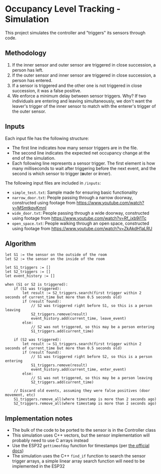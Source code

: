 # Occupancy Level Tracking - Simulation

This project simulates the controller and "triggers" its sensors through code.

## Methodology

1. If the inner sensor and outer sensor are triggered in close succession, a person has left.
2. If the outer sensor and inner sensor are triggered in close succession, a person has entered.
3. If a sensor is triggered and the other one is not triggered in close succession, it was a false positive.
4. We enforce a minimum delay between sensor triggers. Why? If two individuals are entering and leaving simultaneously, we don't want the leaver's trigger of the inner sensor to match with the enterer's trigger of the outer sensor.

## Inputs

Each input file has the following structure:
* The first line indicates how many sensor triggers are in the file.
* The second line indicates the expected net occupancy change at the end of the simulation.
* Each following line represents a sensor trigger. The first element is how many milliseconds to wait after triggering before the next event, and the second is which sensor to trigger (**o**uter or **i**nner).

The following input files are included in `/inputs`:
* `simple_test.txt`: Sample made for ensuring basic functionality
* `narrow_door.txt`: People passing through a narrow doorway, constructed using footage from https://www.youtube.com/watch?v=MSmtkpvKmnI
* `wide_door.txt`: People passing through a wide doorway, constructed using footage from https://www.youtube.com/watch?v=Rf_ixb9i1Tc
* `open_space.txt`: People walking through an open space, constructed using footage from https://www.youtube.com/watch?v=ZkAkdH1aLRU

## Algorithm

```
let S1 := the sensor on the outside of the room
let S2 := the sensor on the inside of the room

let S1_triggers := []
let S2_triggers := []
let event_history := []

when (S1 or S2 is triggered):
    if (S1 was triggered):
        let result := S2_triggers.search(first trigger within 2 seconds of current_time but more than 0.5 seconds old)
        if (result found):
            // S2 was triggered right before S1, so this is a person leaving
            S2_triggers.remove(result)
            event_history.add(current_time, leave_event)
        else:
            // S2 was not triggered, so this may be a person entering
            S1_triggers.add(current_time)
    
    if (S2 was triggered):
        let result := S1_triggers.search(first trigger within 2 seconds of current_time but more than 0.5 seconds old)
        if (result found):
            // S1 was triggered right before S2, so this is a person entering
            S1_triggers.remove(result)
            event_history.add(current_time, enter_event)
        else:
            // S1 was not triggered, so this may be a person leaving
            S2_triggers.add(current_time)
            
    // Discard old events, assuming they were false positives (door movement, etc)
    S1_triggers.remove_all(where timestamp is more than 2 seconds ago)
    S2_triggers.remove_all(where timestamp is more than 2 seconds ago)
```

## Implementation notes
* The bulk of the code to be ported to the sensor is in the Controller class
* This simulation uses C++ vectors, but the sensor implementation will probably need to use C arrays instead
* Use the ESP32 `gettimeofday` function for timestamps (per [the official docs](https://docs.espressif.com/projects/esp-idf/en/latest/esp32/api-reference/system/system_time.html))
* The simulation uses the C++ `find_if` function to search the sensor trigger arrays, a simple linear array search function will need to be implemented in the ESP32